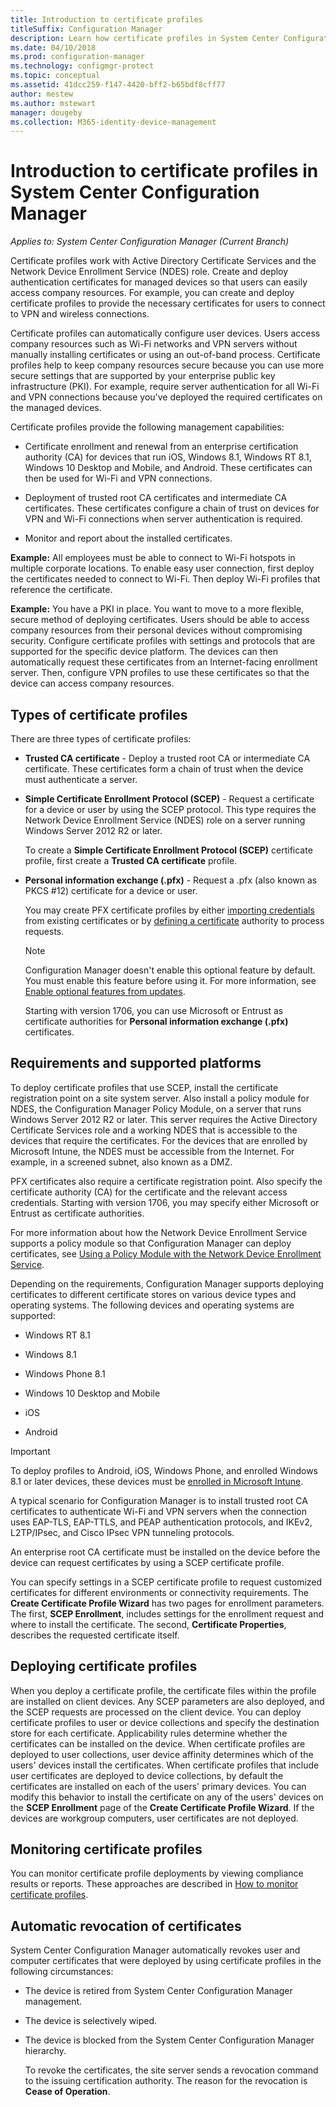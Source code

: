 ```yaml
---
title: Introduction to certificate profiles
titleSuffix: Configuration Manager
description: Learn how certificate profiles in System Center Configuration Manager work with Active Directory Certificate Services.
ms.date: 04/10/2018
ms.prod: configuration-manager
ms.technology: configmgr-protect
ms.topic: conceptual
ms.assetid: 41dcc259-f147-4420-bff2-b65bdf8cff77
author: mestew
ms.author: mstewart
manager: dougeby
ms.collection: M365-identity-device-management
---
```


# Introduction to certificate profiles in System Center Configuration Manager

*Applies to: System Center Configuration Manager (Current Branch)*


Certificate profiles work with Active Directory Certificate Services and the Network Device Enrollment Service (NDES) role. Create and deploy authentication certificates for managed devices so that users can easily access company resources. For example, you can create and deploy certificate profiles to provide the necessary certificates for users to connect to VPN and wireless connections.

Certificate profiles can automatically configure user devices. Users access company resources such as Wi-Fi networks and VPN servers without manually installing certificates or using an out-of-band process. Certificate profiles help to keep company resources secure because you can use more secure settings that are supported by your enterprise public key infrastructure (PKI). For example, require server authentication for all Wi-Fi and VPN connections because you've deployed the required certificates on the managed devices.   

Certificate profiles provide the following management capabilities:  

-   Certificate enrollment and renewal from an enterprise certification authority (CA) for devices that run iOS, Windows 8.1, Windows RT 8.1, Windows 10 Desktop and Mobile, and Android. These certificates can then be used for Wi-Fi and VPN connections.  

-   Deployment of trusted root CA certificates and intermediate CA certificates. These certificates configure a chain of trust on devices for VPN and Wi-Fi connections when server authentication is required.  

-   Monitor and report about the installed certificates.  

**Example:** All employees must be able to connect to Wi-Fi hotspots in multiple corporate locations. To enable easy user connection, first deploy the certificates needed to connect to Wi-Fi. Then deploy Wi-Fi profiles that reference the certificate.  

**Example:** You have a PKI in place. You want to move to a more flexible, secure method of deploying certificates. Users should be able to access company resources from their personal devices without compromising security. Configure certificate profiles with settings and protocols that are supported for the specific device platform. The devices can then automatically request these certificates from an Internet-facing enrollment server. Then, configure VPN profiles to use these certificates so that the device can access company resources.  



## Types of certificate profiles  
 There are three types of certificate profiles:  

-   **Trusted CA certificate** - Deploy a trusted root CA or intermediate CA certificate. These certificates form a chain of trust when the device must authenticate a server.  

-   **Simple Certificate Enrollment Protocol (SCEP)** - Request a certificate for a device or user by using the SCEP protocol. This type requires the Network Device Enrollment Service (NDES) role on a server running Windows Server 2012 R2 or later.

    To create a **Simple Certificate Enrollment Protocol (SCEP)** certificate profile, first create a **Trusted CA certificate** profile.

-   **Personal information exchange (.pfx)** - Request a .pfx (also known as PKCS #12) certificate for a device or user.<!--1321368-->  

    You may create PFX certificate profiles by either [importing credentials](/sccm/mdm/deploy-use/import-pfx-certificate-profiles) from existing certificates or by [defining a certificate](/sccm/mdm/deploy-use/create-pfx-certificate-profiles) authority to process requests.

    > [!Note]  
    > Configuration Manager doesn't enable this optional feature by default. You must enable this feature before using it. For more information, see [Enable optional features from updates](/sccm/core/servers/manage/install-in-console-updates#bkmk_options).<!--505213-->  

    Starting with version 1706, you can use Microsoft or Entrust as certificate authorities for **Personal information exchange (.pfx)** certificates.


## Requirements and supported platforms  
To deploy certificate profiles that use SCEP, install the certificate registration point on a site system server. Also install a policy module for NDES, the Configuration Manager Policy Module, on a server that runs Windows Server 2012 R2 or later. This server requires the Active Directory Certificate Services role and a working NDES that is accessible to the devices that require the certificates. For the devices that are enrolled by Microsoft Intune, the NDES must be accessible from the Internet. For example, in a screened subnet, also known as a DMZ.  

PFX certificates also require a certificate registration point. Also specify the certificate authority (CA) for the certificate and the relevant access credentials. Starting with version 1706, you may specify either Microsoft or Entrust as certificate authorities.  

For more information about how the Network Device Enrollment Service supports a policy module so that Configuration Manager can deploy certificates, see [Using a Policy Module with the Network Device Enrollment Service](https://go.microsoft.com/fwlink/p/?LinkId=328657).  

Depending on the requirements, Configuration Manager supports deploying certificates to different certificate stores on various device types and operating systems. The following devices and operating systems are supported:  

-   Windows RT 8.1  

-   Windows 8.1  

-   Windows Phone 8.1  

-   Windows 10 Desktop and Mobile  

-   iOS  

-   Android  

> [!IMPORTANT]  
>  To deploy profiles to Android, iOS, Windows Phone, and enrolled Windows 8.1 or later devices, these devices must be [enrolled in Microsoft Intune](/intune/device-enrollment).   

A typical scenario for Configuration Manager is to install trusted root CA certificates to authenticate Wi-Fi and VPN servers when the connection uses EAP-TLS, EAP-TTLS, and PEAP authentication protocols, and IKEv2, L2TP/IPsec, and Cisco IPsec VPN tunneling protocols.  

An enterprise root CA certificate must be installed on the device before the device can request certificates by using a SCEP certificate profile.  

You can specify settings in a SCEP certificate profile to request customized certificates for different environments or connectivity requirements. The **Create Certificate Profile Wizard** has two pages for enrollment parameters. The first, **SCEP Enrollment**, includes settings for the enrollment request and where to install the certificate. The second, **Certificate Properties**, describes the requested certificate itself.  

## Deploying certificate profiles  
 When you deploy a certificate profile, the certificate files within the profile are installed on client devices. Any SCEP parameters are also deployed, and the SCEP requests are processed on the client device. You can deploy certificate profiles to user or device collections and specify the destination store for each certificate. Applicability rules determine whether the certificates can be installed on the device. When certificate profiles are deployed to user collections, user device affinity determines which of the users' devices install the certificates. When certificate profiles that include user certificates are deployed to device collections, by default the certificates are installed on each of the users' primary devices. You can modify this behavior to install the certificate on any of the users' devices on the **SCEP Enrollment** page of the **Create Certificate Profile Wizard**. If the devices are workgroup computers, user certificates are not deployed.  

## Monitoring certificate profiles  

You can monitor certificate profile deployments by viewing compliance results or reports. These approaches are described in [How to monitor certificate profiles](/sccm/protect/deploy-use/monitor-certificate-profiles).


## Automatic revocation of certificates  
 System Center Configuration Manager automatically revokes user and computer certificates that were deployed by using certificate profiles in the following circumstances:  

- The device is retired from System Center Configuration Manager management.  

- The device is selectively wiped.  

- The device is blocked from the System Center Configuration Manager hierarchy.  

  To revoke the certificates, the site server sends a revocation command to the issuing certification authority. The reason for the revocation is **Cease of Operation**.  
